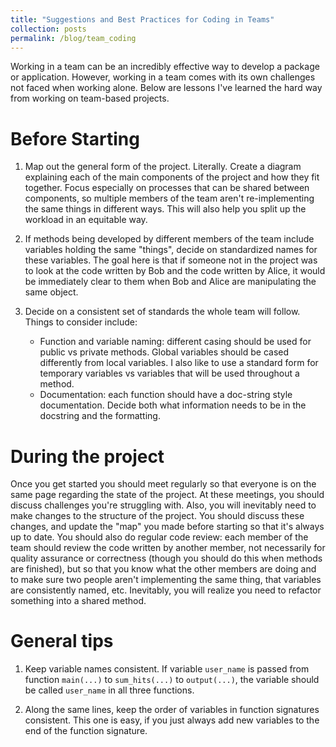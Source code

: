 ```yaml
---
title: "Suggestions and Best Practices for Coding in Teams"
collection: posts
permalink: /blog/team_coding
---
```


Working in a team can be an incredibly effective way to develop a package or application. However, working in a team comes with its own challenges not faced when working alone. Below are lessons I've learned the hard way from working on team-based projects.

# Before Starting

1. Map out the general form of the project. Literally. Create a diagram explaining each of the main components of the project and how they fit together. Focus especially on processes that can be shared between components, so multiple members of the team aren't re-implementing the same things in different ways. This will also help you split up the workload in an equitable way. 

2. If methods being developed by different members of the team include variables holding the same "things", decide on standardized names for these variables. The goal here is that if someone not in the project was to look at the code written by Bob and the code written by Alice, it would be immediately clear to them when Bob and Alice are manipulating the same object. 

3. Decide on a consistent set of standards the whole team will follow. Things to consider include: 
    - Function and variable naming: different casing should be used for public vs private methods. Global variables should be cased differently from local variables. I also like to use a standard form for temporary variables vs variables that will be used throughout a method.
    - Documentation: each function should have a doc-string style documentation. Decide both what information needs to be in the docstring and the formatting.
    

# During the project

Once you get started you should meet regularly so that everyone is on the same page regarding the state of the project. At these meetings, you should discuss challenges you're struggling with. Also, you will inevitably need to make changes to the structure of the project. You should discuss these changes, and update the "map" you made before starting so that it's always up to date. You should also do regular code review: each member of the team should review the code written by another member, not necessarily for quality assurance or correctness (though you should do this when methods are finished), but so that you know what the other members are doing and to make sure two people aren't implementing the same thing, that variables are consistently named, etc. Inevitably, you will realize you need to refactor something into a shared method. 

# General tips

1. Keep variable names consistent. If variable `user_name` is passed from function `main(...)` to `sum_hits(...)` to `output(...)`, the variable should be called `user_name` in all three functions.

2. Along the same lines, keep the order of variables in function signatures consistent. This one is easy, if you just always add new variables to the end of the function signature.